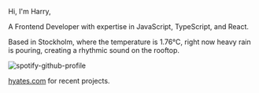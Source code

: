 Hi, I'm Harry,

A Frontend Developer with expertise in JavaScript, TypeScript, and React.

<!-- WEATHER_START -->
Based in Stockholm, where the temperature is 1.76°C, right now heavy rain is pouring, creating a rhythmic sound on the rooftop.
<!-- WEATHER_END -->

<p align="left">
  <a>
    <img src="https://spotify-github-profile.vercel.app/api/view?uid=bigbello&cover_image=true&theme=natemoo-re&show_offline=true&background_color=121212&interchange=false&bar_color=53b14f&bar_color_cover=false" alt="spotify-github-profile">
  </a>
</p>

[hyates.com](http://hyates.com) for recent projects.




